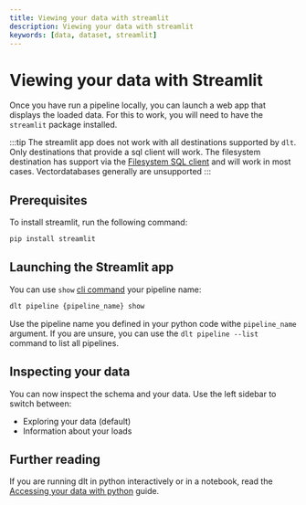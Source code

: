 ```yaml
---
title: Viewing your data with streamlit
description: Viewing your data with streamlit
keywords: [data, dataset, streamlit]
---
```


# Viewing your data with Streamlit

Once you have run a pipeline locally, you can launch a web app that displays the loaded data. For this to work, you will need to have the `streamlit` package installed.

:::tip
The streamlit app does not work with all destinations supported by `dlt`. Only destinations that provide a sql client will work. The filesystem destination has support via the [Filesystem SQL client](./sql-client#the-filesystem-sql-client) and will work in most cases. Vectordatabases generally are unsupported
:::

## Prerequisites

To install streamlit, run the following command:

```sh
pip install streamlit
```

## Launching the Streamlit app

You can use `show` [cli command](../../reference/command-line-interface.md#show-tables-and-data-in-the-destination)
your pipeline name:

```sh
dlt pipeline {pipeline_name} show
```

Use the pipeline name you defined in your python code withe `pipeline_name` argument. If you are unsure, you can use the `dlt pipeline --list` command to list all pipelines.

## Inspecting your data

You can now inspect the schema and your data. Use the left sidebar to switch between:

* Exploring your data (default)
* Information about your loads


## Further reading

If you are running dlt in python interactively or in a notebook, read the [Accessing your data with python](./dataset.md) guide.

